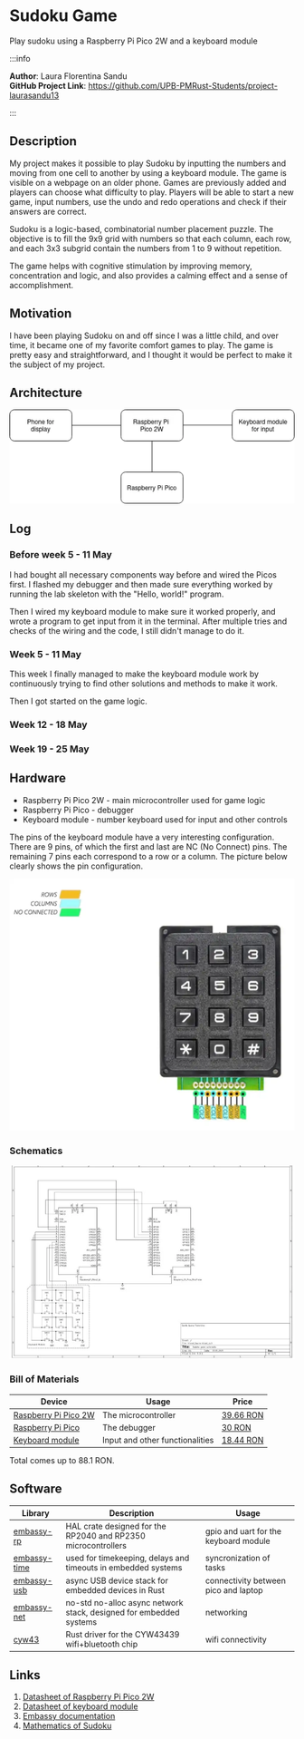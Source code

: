 # Sudoku Game
Play sudoku using a Raspberry Pi Pico 2W and a keyboard module

:::info 

**Author**: Laura Florentina Sandu \
**GitHub Project Link**: https://github.com/UPB-PMRust-Students/project-laurasandu13

:::

## Description

My project makes it possible to play Sudoku by inputting the numbers and moving from one cell to another by using a keyboard module. The game is visible on a webpage on an older phone. Games are previously added and players can choose what difficulty to play. Players will be able to start a new game, input numbers, use the undo and redo operations and check if their answers are correct.

Sudoku is a logic-based, combinatorial number placement puzzle. The objective is to fill the 9x9 grid with numbers so that each column, each row, and each 3x3 subgrid contain the numbers from 1 to 9 without repetition.

The game helps with cognitive stimulation by improving memory, concentration and logic, and also provides a calming effect and a sense of accomplishment.

## Motivation

I have been playing Sudoku on and off since I was a little child, and over time, it became one of my favorite comfort games to play. The game is pretty easy and straightforward, and I thought it would be perfect to make it the subject of my project. 

## Architecture 

![alt text](./Untitled%20Diagram.drawio.webp)

## Log

### Before week 5 - 11 May

I had bought all necessary components way before and wired the Picos first. I flashed my debugger and then made sure everything worked by running the lab skeleton with the "Hello, world!" program. 

Then I wired my keyboard module to make sure it worked properly, and wrote a program to get input from it in the terminal. After multiple tries and checks of the wiring and the code, I still didn't manage to do it.

### Week 5 - 11 May
 
This week I finally managed to make the keyboard module work by continuously trying to find other solutions and methods to make it work. 

Then I got started on the game logic.

### Week 12 - 18 May

### Week 19 - 25 May

## Hardware
* Raspberry Pi Pico 2W - main microcontroller used for game logic
* Raspberry Pi Pico - debugger    
* Keyboard module - number keyboard used for input and other controls 

The pins of the keyboard module have a very interesting configuration. There are 9 pins, of which the first and last are NC (No Connect) pins. The remaining 7 pins each correspond to a row or a column. The picture below clearly shows the pin configuration.

![alt text](./keyboardPicture.webp)

### Schematics
![alt text](./KicadSchematics.webp)

### Bill of Materials

| Device | Usage | Price |
|--------|--------|-------|
| [Raspberry Pi Pico 2W](https://datasheets.raspberrypi.com/picow/pico-2-w-datasheet.pdf) | The microcontroller | [39.66 RON](https://www.optimusdigital.ro/ro/placi-raspberry-pi/13327-raspberry-pi-pico-2-w.html?search_query=5056561803975&results=1) |
| [Raspberry Pi Pico](https://www.raspberrypi.com/products/raspberry-pi-pico/) | The debugger | [30 RON](https://www.emag.ro/microcontroller-raspberry-pi-rp2040-pico/pd/DKQQWNMBM/?utm_source=mobile%20app&utm_campaign=share%20product&utm_medium=ios) |
| [Keyboard module](https://mm.digikey.com/Volume0/opasdata/d220001/medias/docus/794/3845_Web.pdf) | Input and other functionalities | [18.44 RON](https://www.optimusdigital.ro/ro/altele/5825-modul-tastatura.html?search_query=0104110000044457&results=1) |


Total comes up to 88.1 RON.

## Software

| Library | Description | Usage |
|---------|-------------|-------|
| [embassy-rp](https://docs.embassy.dev/embassy-rp/git/rp235xa/index.html) | HAL crate designed for the RP2040 and RP2350 microcontrollers | gpio and uart for the keyboard module
| [embassy-time](https://docs.rs/embassy-time/latest/embassy_time/) | used for timekeeping, delays and timeouts in embedded systems | syncronization of tasks|
| [embassy-usb](https://docs.embassy.dev/embassy-usb/git/default/index.html) | async USB device stack for embedded devices in Rust | connectivity between pico and laptop |
| [embassy-net](https://docs.embassy.dev/embassy-net/git/default/index.html) | no-std no-alloc async network stack, designed for embedded systems | networking |
| [cyw43](https://docs.rs/cyw43/latest/cyw43/) | Rust driver for the CYW43439 wifi+bluetooth chip | wifi connectivity |

## Links

1. [Datasheet of Raspberry Pi Pico 2W](https://datasheets.raspberrypi.com/picow/pico-2-w-datasheet.pdf)
2. [Datasheet of keyboard module](https://mm.digikey.com/Volume0/opasdata/d220001/medias/docus/794/3845_Web.pdf)
3. [Embassy documentation](https://embassy.dev/book/)
4. [Mathematics of Sudoku](https://en.wikipedia.org/wiki/Sudoku#Mathematics_of_Sudoku)